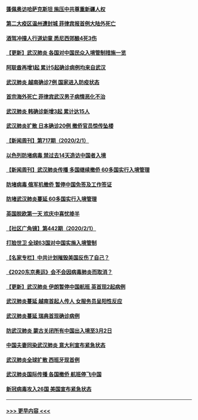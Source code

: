 #### [蓬佩奥访哈萨克斯坦 施压中共尊重新疆人权](../pages/prog202/a102767395.md?t=02030611) 
#### [第二大疫区温州遭封城 菲律宾报首例大陆外死亡](../pages/prog202/a102767388.md?t=02030611) 
#### [酒驾冲撞人行道幼童 悉尼西郊酿4死3伤](../pages/prog202/a102767238.md?t=02030611) 
#### [【更新】武汉肺炎 各国对中国民众入境管制措施一览](../pages/prog202/a102767170.md?t=02030611) 
#### [阿联酋再增1起 累计5起确诊病例均来自武汉](../pages/prog202/a102767207.md?t=02030611) 
#### [武汉肺炎 越南确诊7例 国家进入防疫状态](../pages/prog202/a102767186.md?t=02030611) 
#### [首宗海外死亡 菲律宾武汉男子病情恶化不治](../pages/prog202/a102767150.md?t=02030611) 
#### [武汉肺炎 韩确诊新增3起 累计达15人](../pages/prog202/a102767132.md?t=02030611) 
#### [武汉肺炎扩散 日本确诊20例 撤侨官员惊传坠楼](../pages/prog202/a102767109.md?t=02030611) 
#### [【新闻周刊】第717期（2020/2/1）](../pages/prog202/a102767114.md?t=02030611) 
#### [以色列防堵病毒 禁过去14天造访中国者入境](../pages/prog202/a102767091.md?t=02030611) 
#### [【新闻周刊】武汉肺炎传播 多国继续撤侨 60多国实行入境管理](../pages/prog202/a102767044.md?t=02030611) 
#### [防堵病毒 俄军机撤侨 暂停中国免签及工作签证](../pages/prog202/a102767084.md?t=02030611) 
#### [防堵武汉肺炎蔓延 60多国实行入境管理](../pages/prog202/a102766756.md?t=02030611) 
#### [英国脱欧第一天 欢庆中喜忧掺半](../pages/prog202/a102766971.md?t=02030611) 
#### [【社区广角镜】第442期（2020/2/1）](../pages/prog202/a102766826.md?t=02030611) 
#### [打脸世卫 全球63国对中国实施入境管制](../pages/prog202/a102766497.md?t=02030611) 
#### [【名家专栏】中共计划摧毁美国反伤了自己？](../pages/prog202/a102766174.md?t=02030611) 
#### [《2020东京奥运》会不会因病毒肺炎而取消？](../pages/prog202/a102766393.md?t=02030611) 
#### [【更新】武汉肺炎 伊朗暂停中国航班 英首现2起病例](../pages/prog202/a102758911.md?t=02030611) 
#### [武汉肺炎蔓延  越南首起人传人 女服务员呈阳性反应](../pages/prog202/a102766314.md?t=02030611) 
#### [武汉肺炎蔓延 瑞典首现确诊病例](../pages/prog202/a102766272.md?t=02030611) 
#### [防武汉肺炎 蒙古关闭所有中国出入境至3月2日](../pages/prog202/a102766187.md?t=02030611) 
#### [中国夫妻同染武汉肺炎 意大利宣布紧急状态](../pages/prog202/a102766160.md?t=02030611) 
#### [武汉肺炎全球扩散 西班牙现首例](../pages/prog202/a102766142.md?t=02030611) 
#### [武汉肺炎国际传播 各国撤侨 航班停飞中国](../pages/prog202/a102765851.md?t=02030611) 
#### [新冠病毒攻入26国 美国宣布紧急状态](../pages/prog202/a102766042.md?t=02030611) 

----
#### [ >>> 更早内容 <<< ](../indexes/prog202-earlier.md)
